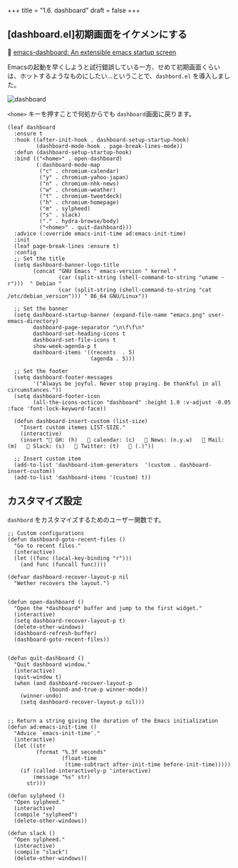 +++
title = "1.6. dashboard"
draft = false
+++

## [dashboard.el]初期画面をイケメンにする
🔗 [emacs-dashboard: An extensible emacs startup screen](https://github.com/emacs-dashboard/emacs-dashboard) 

Emacsの起動を早くしようと試行錯誤している一方、せめて初期画面くらいは、ホットするようなものにしたい…ということで、`dashbord.el` を導入しました。


![dashboard](https://camo.githubusercontent.com/de931cfbad673c47366b2a3cd8d0aa7eede1ae13899512c0d51ba731866d5c40/68747470733a2f2f6c6976652e737461746963666c69636b722e636f6d2f36353533352f35313633313934363035335f623964383438613335375f622e6a7067) 

`<home>` キーを押すことで何処からでも `dashboard`画面に戻ります。

```elisp
(leaf dashboard
  :ensure t
  :hook ((after-init-hook . dashboard-setup-startup-hook)
		 (dashboard-mode-hook . page-break-lines-mode))
  :defun (dashboard-setup-startup-hook)
  :bind (("<home>" . open-dashboard)
		 (:dashboard-mode-map
		  ("c" . chromium-calendar)
		  ("y" . chromium-yahoo-japan)
		  ("n" . chromium-nhk-news)
		  ("w" . chromium-weather)
		  ("t" . chromium-tweetdeck)
		  ("h" . chromium-homepage)
		  ("m" . sylpheed)
		  ("s" . slack)
		  ("." . hydra-browse/body)
		  ("<home>" . quit-dashboard)))
  :advice (:override emacs-init-time ad:emacs-init-time)
  :init
  (leaf page-break-lines :ensure t)
  :config
  ;; Set the title
  (setq dashboard-banner-logo-title
		(concat "GNU Emacs " emacs-version " kernel "
				(car (split-string (shell-command-to-string "uname -r")))  " Debian "
				(car (split-string (shell-command-to-string "cat /etc/debian_version"))) " 86_64 GNU/Linux"))

  ;; Set the banner
  (setq dashboard-startup-banner (expand-file-name "emacs.png" user-emacs-directory)
		dashboard-page-separator "\n\f\f\n"
		dashboard-set-heading-icons t
		dashboard-set-file-icons t
		show-week-agenda-p t
		dashboard-items '((recents  . 5)
						  (agenda . 5)))

  ;; Set the footer
  (setq dashboard-footer-messages
		'("Always be joyful. Never stop praying. Be thankful in all circumstances."))
  (setq dashboard-footer-icon
		(all-the-icons-octicon "dashboard" :height 1.0 :v-adjust -0.05 :face 'font-lock-keyword-face))

  (defun dashboard-insert-custom (list-size)
	"Insert custom itemes LIST-SIZE."
	(interactive)
	(insert " GH: (h)    calendar: (c)    News: (n.y.w)    Mail: (m)    Slack: (s)    Twitter: (t)    (.)"))

  ;; Insert custom item
  (add-to-list 'dashboard-item-generators  '(custom . dashboard-insert-custom))
  (add-to-list 'dashboard-items '(custom) t))
```

## カスタマイズ設定
`dashbord` をカスタマイズするためのユーザー関数です。

```elisp
;; Custom configurations
(defun dashboard-goto-recent-files ()
  "Go to recent files."
  (interactive)
  (let ((func (local-key-binding "r")))
    (and func (funcall func))))

(defvar dashboard-recover-layout-p nil
  "Wether recovers the layout.")


(defun open-dashboard ()
  "Open the *dashboard* buffer and jump to the first widget."
  (interactive)
  (setq dashboard-recover-layout-p t)
  (delete-other-windows)
  (dashboard-refresh-buffer)
  (dashboard-goto-recent-files))


(defun quit-dashboard ()
  "Quit dashboard window."
  (interactive)
  (quit-window t)
  (when (and dashboard-recover-layout-p
			 (bound-and-true-p winner-mode))
    (winner-undo)
    (setq dashboard-recover-layout-p nil)))


;; Return a string giving the duration of the Emacs initialization
(defun ad:emacs-init-time ()
  "Advice `emacs-init-time'."
  (interactive)
  (let ((str
		 (format "%.3f seconds"
				 (float-time
				  (time-subtract after-init-time before-init-time)))))
	(if (called-interactively-p 'interactive)
		(message "%s" str)
	  str)))

(defun sylpheed ()
  "Open sylpheed."
  (interactive)
  (compile "sylpheed")
  (delete-other-windows))

(defun slack ()
  "Open sylpheed."
  (interactive)
  (compile "slack")
  (delete-other-windows))
```
